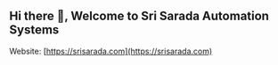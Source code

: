 ## Hi there 👋, Welcome to Sri Sarada Automation Systems

Website: [https://srisarada.com](https://srisarada.com)
